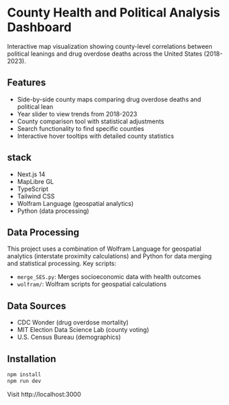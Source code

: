 # County Health and Political Analysis Dashboard

Interactive map visualization showing county-level correlations between political leanings and drug overdose deaths across the United States (2018-2023).

## Features

- Side-by-side county maps comparing drug overdose deaths and political lean
- Year slider to view trends from 2018-2023
- County comparison tool with statistical adjustments
- Search functionality to find specific counties
- Interactive hover tooltips with detailed county statistics

## stack
- Next.js 14
- MapLibre GL
- TypeScript
- Tailwind CSS
- Wolfram Language (geospatial analytics)
- Python (data processing)

## Data Processing

This project uses a combination of Wolfram Language for geospatial analytics (interstate proximity calculations) and Python for data merging and statistical processing. Key scripts:

- `merge_SES.py`: Merges socioeconomic data with health outcomes
- `wolfram/`: Wolfram scripts for geospatial calculations

## Data Sources

- CDC Wonder (drug overdose mortality)
- MIT Election Data Science Lab (county voting)
- U.S. Census Bureau (demographics)

## Installation

```bash
npm install
npm run dev
```

Visit http://localhost:3000

